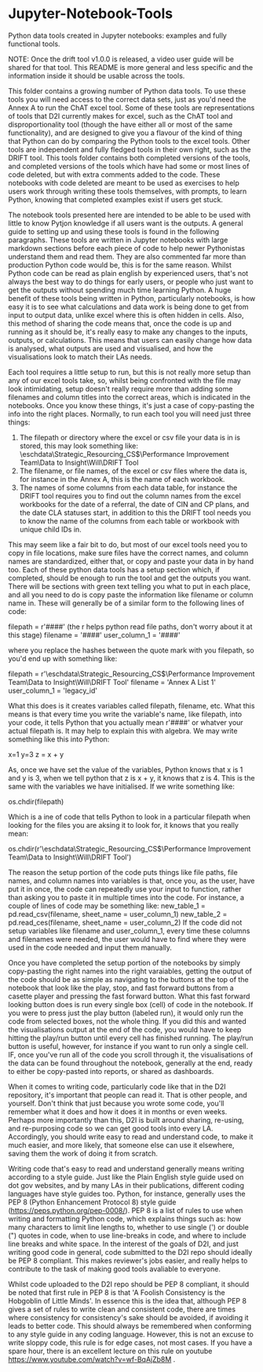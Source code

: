 # Jupyter-Notebook-Tools
Python data tools created in Jupyter notebooks: examples and fully functional tools.

NOTE: Once the drift tool v1.0.0 is released, a video user guide will be shared for that tool. This README is more general and less specific and the information inside it should be usable across the tools.

This folder contains a growing number of Python data tools. To use these tools you will need access to the correct data sets, just as you'd need the Annex A to run the ChAT excel tool. Some of these tools are representations of tools that D2I currently makes for excel, such as the ChAT tool and disproportionality tool (though the have either all or most of the same functionality), and are designed to give you a flavour of the kind of thing that Python can do by comparing the Python tools to the excel tools. Other tools are independent and fully fledged tools in their own right, such as the DRIFT tool. This tools folder contains both completed versions of the tools, and completed versions of the tools which have had some or most lines of code deleted, but with extra comments added to the code. These notebooks with code deleted are meant to be used as exercises to help users work through writing these tools themselves, with prompts, to learn Python, knowing that completed examples exist if users get stuck.

The notebook tools presented here are intended to be able to be used with little to know Pytjon knowledge if all users want is the outputs. A general guide to setting up and using these tools is found in the following paragraphs. These tools are written in Jupyter notebooks with large markdown sections before each piece of code to help newer Pythonistas understand them and read them. They are also commented far more than production Python code would be, this is for the same reason. Whilst Python code can be read as plain english by experienced users, that's not always the best way to do things for early users, or people who just want to get the outputs without spending much time learning Python. A huge benefit of these tools being written in Python, particularly notebooks, is how easy it is to see what calculations and data work is being done to get from input to output data, unlike excel where this is often hidden in cells. Also, this method of sharing the code means that, once the code is up and running as it should be, it's really easy to make any changes to the inputs, outputs, or calculations. This means that users can easily change how data is analysed, what outputs are used and visualised, and how the visualisations look to match their LAs needs.

Each tool requires a little setup to run, but this is not really more setup than any of our excel tools take, so, whilst being confronted with the file may look intimidating, setup doesn't really require more than adding some filenames and column titles into the correct areas, which is indicated in the notebooks. Once you know these things, it's just a case of copy-pasting the info into the right places. Normally, to run each tool you will need just three things: 
  
  1) The filepath or directory where the excel or csv file your data is in is stored, this may look something like: 
      \\eschdata\Strategic_Resourcing_CS$\Performance Improvement Team\Data to Insight\Will\DRIFT Tool
  2) The filename, or file names, of the excel or csv files where the data is, for instance in the Annex A, this is the name of each workbook.
  3) The names of some columns from each data table, for instance the DRIFT tool requires you to find out the column names from the excel workbooks for the date of a referral, the date of CIN and CP plans, and the date CLA statuses start, in addition to this the DRIFT tool needs you to know the name of the columns from each table or workbook with unique child IDs in.
  
This may seem like a fair bit to do, but most of our excel tools need you to copy in file locations, make sure files have the correct names, and column names are standardized, either that, or copy and paste your data in by hand too. Each of these python data tools has a setup section which, if completed, should be enough to run the tool and get the outputs you want. There will be sections with green text telling you what to put in each place, and all you need to do is copy paste the information like filename or column name in. These will generally be of a similar form to the following lines of code: 
  
  filepath = r'####' (the r helps python read file paths, don't worry about it at this stage)
  filename = '####'
  user_column_1 = '####'
  
where you replace the hashes between the quote mark with you filepath, so you'd end up with something like:
  
  filepath = r'\\eschdata\Strategic_Resourcing_CS$\Performance Improvement Team\Data to Insight\Will\DRIFT Tool' 
  filename = 'Annex A List 1'
  user_column_1 = 'legacy_id' 
  
What this does is it creates variables called filepath, filename, etc. What this means is that every time you write the variable's name, like filepath, into your code, it tells Python that you actually mean r'####' or whatver your actual filepath is. It may help to explain this with algebra. We may write something like this into Python:

  x=1
  y=3
  z = x + y

As, once we have set the value of the variables, Python knows that x is 1 and y is 3, when we tell python that z is x + y, it knows that z is 4. This is the same with the variables we have initialised. If we write something like:

  os.chdir(filepath)

Which is a ine of code that tells Python to look in a particular filepath when looking for the files you are aksing it to look for, it knows that you really mean:

  os.chdir(r'\\eschdata\Strategic_Resourcing_CS$\Performance Improvement Team\Data to Insight\Will\DRIFT Tool')
  
The reason the setup portion of the code puts things like file paths, file names, and column names into variables is that, once you, as the user, have put it in once, the code can repeatedly use your input to function, rather than asking you to paste it in multiple times into the code. For instance, a couple of lines of code may be something like:
  new_table_1 = pd.read_csv(filename, sheet_name = user_column_1)
  new_table_2 = pd.read_ces(filename, sheet_name = user_column_2)
If the code did not setup variables like filename and user_column_1, every time these columns and filenames were needed, the user would have to find where they were used in the code needed and input them manually.

Once you have completed the setup portion of the notebooks by simply copy-pasting the right names into the right varaiables, getting the output of the code should be as simple as navigating to the buttons at the top of the notebook that look like the play, stop, and fast forward buttons from a casette player and pressing the fast forward button. What this fast forward looking button does is run every single box (cell) of code in the notebook. If you were to press just the play button (labeled run), it would only run the code from selected boxes, not the whole thing. If you did this and wanted the visualisations output at the end of the code, you would have to keep hitting the play/run button until every cell has finished running. The play/run button is useful, however, for instance if you want to run only a single cell.
IF, once you've run all of the code you scroll through it, the visualisations of the data can be found throughout the notebook, generally at the end, ready to either be copy-pasted into reports, or shared as dashboards.

When it comes to writing code, particularly code like that in the D2I repository, it's important that people can read it. That is other people, and yourself. Don't think that just because you wrote some code, you'll remember what it does and how it does it in months or even weeks. Perhaps more importantly than this, D2I is built around sharing, re-using, and re-purposing code so we can get good tools into every LA. Accordingly, you should write easy to read and understand code, to make it much easier, and more likely, that someone else can use it elsewhere, saving them the work of doing it from scratch.

Writing code that's easy to read and understand generally means writing according to a style guide. Just like the Plain English style guide used on dot gov websites, and by many LAs in their publications, different coding languages have style guides too. Python, for instance, generally uses the PEP 8 (Python Enhancement Protocol 8) style guide (https://peps.python.org/pep-0008/). PEP 8 is a list of rules to use when writing and formatting Python code, which explains things such as: how many characters to limit line lengths to, whether to use single (') or double (") quotes in code, when to use line-breaks in code, and where to include line breaks and white space. In the interest of the goals of D2I, and just writing good code in general, code submitted to the D2I repo should ideally be PEP 8 compliant. This makes reviewer's jobs easier, and really helps to contribute to the task of making good tools avaliable to everyone.

Whilst code uploaded to the D2I repo should be PEP 8 compliant, it should be noted that first rule in PEP 8 is that 'A Foolish Consistency is the Hobgoblin of Little Minds'. In essence this is the idea that, although PEP 8 gives a set of rules to write clean and consistent code, there are times where consistency for consistency's sake should be avoided, if avoiding it leads to better code. This should always be remembered when conforming to any style guide in any coding language. However, this is not an excuse to write sloppy code, this rule is for edge cases, not most cases. If you have a spare hour, there is an excellent lecture on this rule on youtube https://www.youtube.com/watch?v=wf-BqAjZb8M .
